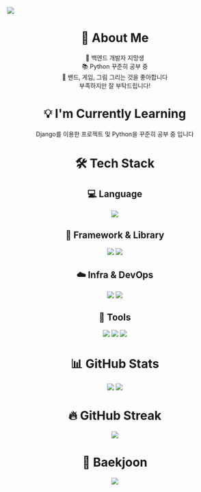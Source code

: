 <!-- 💫 헤더 영역 -->
<img src="https://capsule-render.vercel.app/api?type=waving&color=0bb4ff&height=200&section=header&text=Hello,%20World!&fontSize=40&fontColor=ffffff&fontAlignY=50&fontAlign=middle&animation=fadeIn" />

<h1 align="center"> 🐣 About Me </h1>
<p align="center"> 
🌱 백엔드 개발자 지망생 <br>
📚 Python 꾸준히 공부 중 <br>
🎸 밴드, 게임, 그림 그리는 것을 좋아합니다 <br>
부족하지만 잘 부탁드립니다!
</p>

<h1 align="center">💡 I'm Currently Learning</h1>
<p align="center">
  Django를 이용한 프로젝트 및 Python을 꾸준히 공부 중 입니다
</p>

  
<h1 align="center">🛠 Tech Stack</h1>

<h2 align="center">💻 Language</h2>
<div align="center">
  <img src="https://img.shields.io/badge/Python-3776AB?style=flat&logo=Python&logoColor=white"/>
</div>

<h2 align="center"> 🧩 Framework & Library</h2>
<div align="center">
  <img src="https://img.shields.io/badge/Django-092E20?style=flat&logo=Django&logoColor=white"/>
  <img src="https://img.shields.io/badge/Flask-000000?style=flat&logo=Flask&logoColor=white"/>
</div>

<h2 align="center">☁️ Infra & DevOps</h2>
<div align="center">
  <img src="https://img.shields.io/badge/AWS-FF9900?style=flat&logo=Amazon-AWS&logoColor=white"/>
  <img src="https://img.shields.io/badge/Linux-FCC624?style=flat&logo=Linux&logoColor=black"/>
</div>

<h2 align="center"> 🔧 Tools</h2>
<div align="center">
  <img src="https://img.shields.io/badge/GitHub-181717?style=flat&logo=GitHub&logoColor=white"/>
  <img src="https://img.shields.io/badge/VSCode-007ACC?style=flat&logo=Visual-Studio-Code&logoColor=white"/>
  <img src="https://img.shields.io/badge/PyCharm-000000?style=flat&logo=PyCharm&logoColor=white"/>
</div>


<h1 align="center">📊 GitHub Stats</h1>
<div align="center">
  <img src="https://github-readme-stats.vercel.app/api?username=kyukyu300&hide=contribs,prs&show_icons=true&theme=tokyonight" />
  <img src="https://github-readme-stats.vercel.app/api/top-langs/?username=kyukyu300&layout=compact&theme=tokyonight" />
</div>

<h1 align="center">🔥 GitHub Streak</h1>
<div align="center">
  <img src="https://streak-stats.demolab.com?user=kyukyu300&theme=tokyonight" />
</div>

<h1 align="center">🧠 Baekjoon</h1>
<div align="center">
  <img src="http://mazassumnida.wtf/api/v2/generate_badge?boj=kyujin1252" />
</div>

